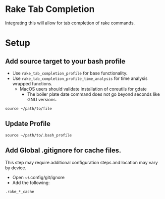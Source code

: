 # Rake Tab Completion
Integrating this will allow for tab completion of rake commands.

# Setup
## Add source target to your bash profile
* Use `rake_tab_completion_profile` for base functionality.
* Use `rake_tab_completion_profile_time_analysis` for time analysis wrapped functions.
    * MacOS users should validate installation of coreutils for gdate
        * The boiler plate date command does not go beyond seconds like GNU versions.  
```
source ~/path/to/file
```
## Update Profile
```
source ~/path/to/.bash_profile
```
## Add Global .gitignore for cache files.
This step may require additional configuration steps and location may vary by device.
* Open ~/.config/git/ignore
* Add the following:
```
.rake_*_cache
```
